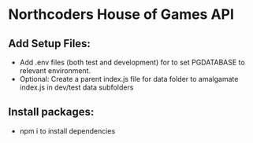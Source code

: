 # Northcoders House of Games API

## Add Setup Files:

- Add .env files (both test and development) for to set PGDATABASE to relevant environment.
- Optional: Create a parent index.js file for data folder to amalgamate index.js in dev/test data subfolders

## Install packages:

- npm i to install dependencies
